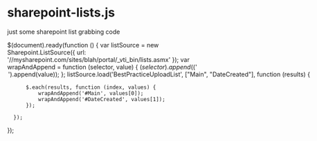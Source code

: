 # sharepoint-lists.js

just some sharepoint list grabbing code


  $(document).ready(function () {
      var listSource = new Sharepoint.ListSource({ url: '//mysharepoint.com/sites/blah/portal/_vti_bin/lists.asmx' });
      var wrapAndAppend = function (selector, value) {
          $(selector).append($('<option>').append(value));
      };
      listSource.load('BestPracticeUploadList', ["Main", "DateCreated"], function (results) {
   
          $.each(results, function (index, values) {
              wrapAndAppend('#Main', values[0]);
              wrapAndAppend('#DateCreated', values[1]);
          });
   
      });
   
  });
